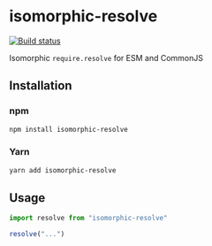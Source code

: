 # isomorphic-resolve

[![Build status](https://github.com/mskelton/isomorphic-resolve/workflows/Build/badge.svg)](https://github.com/mskelton/isomorphic-resolve/actions)

Isomorphic `require.resolve` for ESM and CommonJS

## Installation

### npm

```bash
npm install isomorphic-resolve
```

### Yarn

```bash
yarn add isomorphic-resolve
```

## Usage

```javascript
import resolve from "isomorphic-resolve"

resolve("...")
```
